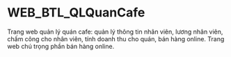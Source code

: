 # WEB_BTL_QLQuanCafe
Trang web quản lý quán cafe: quản lý thông tin nhân viên, lương nhân viên, chấm công cho nhân viên, tính doanh thu cho quán, bán hàng online.
Trang web chú trọng phần bán hàng online.
